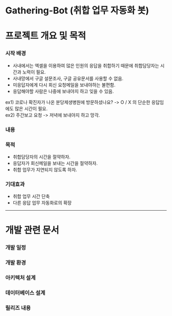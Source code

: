 # Gathering-Bot (취합 업무 자동화 봇)


# 프로젝트 개요 및 목적

### 시작 배경
 - 사내에서는 엑셀을 이용하여 많은 인원의 응답을 취합하기 때문에 취합담당자는 시간과 노력이 필요.    
 - 사내망에서 구글 설문조사, 구글 공유문서를 사용할 수 없음.  
 - 미응답자에게 다시 회신 요청메일을 보내야하는 불편함.
 - 응답해야할 사람은 나중에 보내야지 하고 잊을 수 있음.
 
  ex1) 코로나 확진자가 나온 분당제생병원에 방문하셨나요? -> O / X 의 단순한 응답임에도 많은 시간이 필요.  
  ex2) 주간보고 요청 -> 저녁에 보내야지 하고 망각.

### 내용
 

### 목적
 - 취합담당자의 시간을 절약하자.
 - 응답자가 회신메일을 보내는 시간을 절약하자.
 - 취합 업무가 지연되지 않도록 하자.

### 기대효과
- 취합 업무 시간 단축
- 다른 응답 업무 자동화로의 확장

---

# 개발 관련 문서

### 개발 일정

### 개발 환경

### 아키텍처 설계

### 데이터베이스 설계

### 릴리즈 내용


